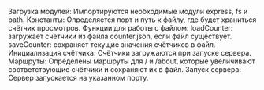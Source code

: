Загрузка модулей: Импортируются необходимые модули express, fs и path.
Константы: Определяется порт и путь к файлу, где будет храниться счётчик просмотров.
Функции для работы с файлом:
loadCounter: загружает счётчики из файла counter.json, если файл существует.
saveCounter: сохраняет текущие значения счётчиков в файл.
Инициализация счётчика: Счётчики загружаются при запуске сервера.
Маршруты: Определены маршруты для / и /about, которые увеличивают соответствующие счётчики и сохраняют их в файл.
Запуск сервера: Сервер запускается на указанном порту.